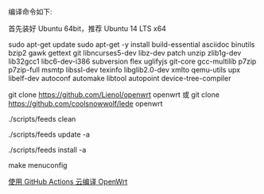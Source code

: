 编译命令如下:

首先装好 Ubuntu 64bit，推荐 Ubuntu 14 LTS x64

sudo apt-get update
sudo apt-get -y install build-essential asciidoc binutils bzip2 gawk gettext git libncurses5-dev libz-dev patch unzip zlib1g-dev lib32gcc1 libc6-dev-i386 subversion flex uglifyjs git-core gcc-multilib p7zip p7zip-full msmtp libssl-dev texinfo libglib2.0-dev xmlto qemu-utils upx libelf-dev autoconf automake libtool autopoint device-tree-compiler

git clone https://github.com/Lienol/openwrt openwrt
或
git clone https://github.com/coolsnowwolf/lede openwrt

./scripts/feeds clean

./scripts/feeds update -a

./scripts/feeds install -a

make menuconfig

[使用 GitHub Actions 云编译 OpenWrt](https://p3terx.com/archives/build-openwrt-with-github-actions.html)
